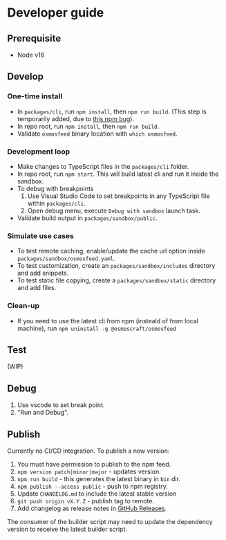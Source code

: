 # Developer guide

## Prerequisite

- Node v16

## Develop

### One-time install

- In `packages/cli`, run `npm install`, then `npm run build`. (This step is temporarily added, due to [this npm bug](https://github.com/npm/cli/issues/2632)).
- In repo root, run `npm install`, then `npm run build`.
- Validate `osmosfeed` binary location with `which osmosfeed`.

### Development loop

- Make changes to TypeScript files in the `packages/cli` folder.
- In repo root, run `npm start`. This will build latest cli and run it inside the sandbox.
- To debug with breakpoints
  1. Use Visual Studio Code to set breakpoints in any TypeScript file within `packages/cli`.
  2. Open debug menu, execute `Debug with sandbox` launch task.
- Validate build output in `packages/sandbox/public`.

### Simulate use cases

- To test remote caching, enable/update the cache url option inside `packages/sandbox/osmosfeed.yaml`.
- To test customization, create an `packages/sandbox/includes` directory and add snippets.
- To test static file copying, create a `packages/sandbox/static` directory and add files.

### Clean-up

- If you need to use the latest cli from npm (insteald of from local machine), run `npm uninstall -g @osmoscraft/osmosfeed`

## Test

(WIP)

## Debug

1. Use vscode to set break point.
2. "Run and Debug".

## Publish

Currently no CI/CD integration. To publish a new version:

1. You must have permission to publish to the npm feed.
2. `npm version patch|minor|major` - updates version.
3. `npm run build` - this generates the latest binary in `bin` dir.
4. `npm publish --access public` - push to npm registry.
5. Update `CHANGELOG.md` to include the latest stable version
6. `git push origin vX.Y.Z` - publish tag to remote.
7. Add changelog as release notes in [GitHub Releases](https://github.com/osmoscraft/osmosfeed/tags).

The consumer of the builder script may need to update the dependency version to receive the latest builder script.
